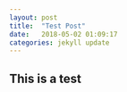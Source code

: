 ```yaml
---
layout: post
title:  "Test Post"
date:   2018-05-02 01:09:17
categories: jekyll update
---
```



## This is a test